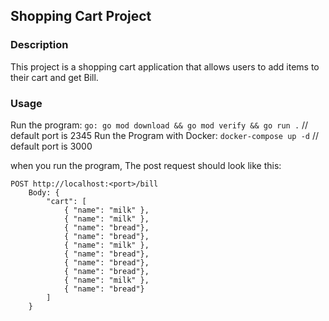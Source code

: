 ## Shopping Cart Project

### Description
This project is a shopping cart application that allows users to add items to their cart and get Bill.

### Usage
Run the program: `go: go mod download && go mod verify && go run .` // default port is 2345
Run the Program with Docker: `docker-compose up -d` // default port is 3000

when you run the program, The post request should look like this:
```
POST http://localhost:<port>/bill 
    Body: {
        "cart": [
            { "name": "milk" },
            { "name": "milk" },
            { "name": "bread"},
            { "name": "bread"},
            { "name": "milk" },
            { "name": "bread"},
            { "name": "bread"},
            { "name": "bread"},
            { "name": "milk" },
            { "name": "bread"}
        ]
    }
```
